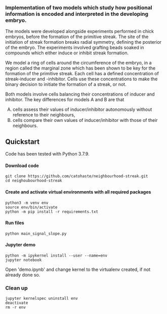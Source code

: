 ### Implementation of two models which study how positional information is encoded and interpreted in the developing embryo.

The models were developed alongside experiments performed in chick embryos, before the formation of the primitive streak. The site of the initiation of streak formation breaks radial symmetry, defining the posterior of the embryo. The experiments involved grafting beads soaked in compounds which either induce or inhibit streak formation.

We model a ring of cells around the circumference of the embryo, in a region called the marginal zone which has been shown to be key for the formation of the primitive streak. Each cell has a defined concentration of streak-inducer and -inhibitor. Cells use these concentrations to make the binary decision to initiate the formation of a streak, or not.

Both models involve cells balancing their concentrations of inducer and inhibitor. The key differences for models A and B are that
<ol type="A">
  <li>cells assess their values of inducer/inhibitor autonomously without reference to their neighbours,</li>
  <li>cells compare their own values of inducer/inhibitor with those of their neighbours.</li>
</ol>

## Quickstart

Code has been tested with Python 3.7.9.
#### Download code
```
git clone https://github.com/catohaste/neighbourhood-streak.git
cd neighoubourhood-streak
```

#### Create and activate virtual environments with all required packages
```
python3 -m venv env
source env/bin/activate
python -m pip install -r requirements.txt
```

#### Run files
```
python main_signal_slope.py
```

#### Jupyter demo
```
python -m ipykernel install --user --name=env
jupyter notebook
```

Open 'demo.ipynb' and change kernel to the virtualenv created, if not already done so.

### Clean up
```
jupyter kernelspec uninstall env
deactivate
rm -r env
```
